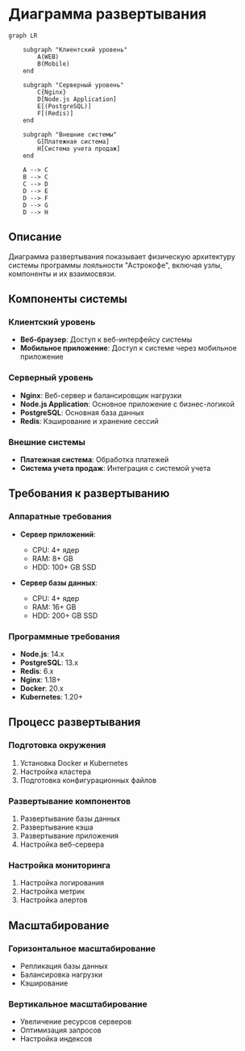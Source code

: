 # Диаграмма развертывания

```mermaid
graph LR
    
    subgraph "Клиентский уровень"
        A(WEB)
        B(Mobile)
    end

    subgraph "Серверный уровень"
        C{Nginx}
        D[Node.js Application]
        E[(PostgreSQL)]
        F[(Redis)]
    end

    subgraph "Внешние системы"
        G[Платежная система]
        H[Система учета продаж]
    end

    A --> C
    B --> C
    C --> D
    D --> E
    D --> F
    D --> G
    D --> H
```

## Описание
Диаграмма развертывания показывает физическую архитектуру системы программы лояльности "Астрокофе", включая узлы, компоненты и их взаимосвязи.

## Компоненты системы

### Клиентский уровень
- **Веб-браузер**: Доступ к веб-интерфейсу системы
- **Мобильное приложение**: Доступ к системе через мобильное приложение

### Серверный уровень
- **Nginx**: Веб-сервер и балансировщик нагрузки
- **Node.js Application**: Основное приложение с бизнес-логикой
- **PostgreSQL**: Основная база данных
- **Redis**: Кэширование и хранение сессий

### Внешние системы
- **Платежная система**: Обработка платежей
- **Система учета продаж**: Интеграция с системой учета

## Требования к развертыванию

### Аппаратные требования
- **Сервер приложений**:
  - CPU: 4+ ядер
  - RAM: 8+ GB
  - HDD: 100+ GB SSD

- **Сервер базы данных**:
  - CPU: 4+ ядер
  - RAM: 16+ GB
  - HDD: 200+ GB SSD

### Программные требования
- **Node.js**: 14.x
- **PostgreSQL**: 13.x
- **Redis**: 6.x
- **Nginx**: 1.18+
- **Docker**: 20.x
- **Kubernetes**: 1.20+

## Процесс развертывания

### Подготовка окружения
1. Установка Docker и Kubernetes
2. Настройка кластера
3. Подготовка конфигурационных файлов

### Развертывание компонентов
1. Развертывание базы данных
2. Развертывание кэша
3. Развертывание приложения
4. Настройка веб-сервера

### Настройка мониторинга
1. Настройка логирования
2. Настройка метрик
3. Настройка алертов

## Масштабирование

### Горизонтальное масштабирование
- Репликация базы данных
- Балансировка нагрузки
- Кэширование

### Вертикальное масштабирование
- Увеличение ресурсов серверов
- Оптимизация запросов
- Настройка индексов 